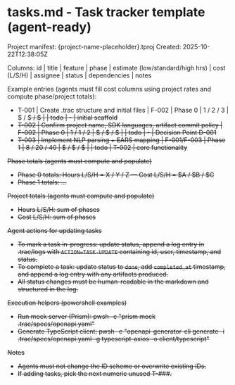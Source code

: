 # tasks.md - Task tracker template (agent-ready)

Project manifest: {project-name-placeholder}.tproj
Created: 2025-10-22T12:38:05Z

Columns: id | title | feature | phase | estimate (low/standard/high hrs) | cost (L/S/H) | assignee | status | dependencies | notes

Example entries (agents must fill cost columns using project rates and compute phase/project totals):

- T-001 | Create .trac structure and initial files | F-002 | Phase 0 | 1 / 2 / 3 | $<L> / $<S> / $<H> | <assignee> | todo | - | initial scaffold
- T-002 | Confirm project name, SDK languages, artifact commit policy | F-002 | Phase 0 | 1 / 1 / 2 | $<L> / $<S> / $<H> | <assignee> | todo | - | Decision Point D-001
- T-003 | Implement NLP parsing + EARS mapping | F-001/F-003 | Phase 1 | 8 / 20 / 40 | $<L> / $<S> / $<H> | <assignee> | todo | T-002 | core functionality

Phase totals (agents must compute and populate)
- Phase 0 totals: Hours L/S/H = X / Y / Z — Cost L/S/H = $A / $B / $C
- Phase 1 totals: ...

Project totals (agents must compute and populate)
- Hours L/S/H: sum of phases
- Cost L/S/H: sum of phases

Agent actions for updating tasks
- To mark a task in-progress: update status, append a log entry in .trac/logs with `ACTION=TASK-UPDATE` containing id, user, timestamp, and status.
- To complete a task: update status to `done`, add `completed_at` timestamp, and append a log entry with any artifacts produced.
- All status changes must be human-readable in the markdown and structured in the log.

Execution helpers (powershell examples)
- Run mock server (Prism):
  pwsh -c "prism mock .trac/specs/openapi.yaml"
- Generate TypeScript client:
  pwsh -c "openapi-generator-cli generate -i .trac/specs/openapi.yaml -g typescript-axios -o client/typescript"

Notes
- Agents must not change the ID scheme or overwrite existing IDs.
- If adding tasks, pick the next numeric unused T-###.
